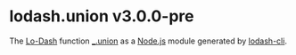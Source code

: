 # lodash.union v3.0.0-pre

The [Lo-Dash](https://lodash.com/) function [_.union](http://lodash.com/docs#union) as a [Node.js](http://nodejs.org/) module generated by [lodash-cli](https://www.npmjs.com/package/lodash-cli).

